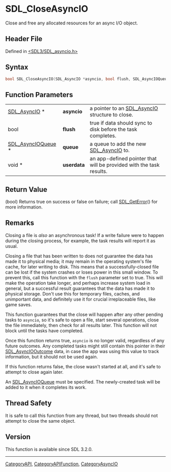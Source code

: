 # SDL_CloseAsyncIO

Close and free any allocated resources for an async I/O object.

## Header File

Defined in [<SDL3/SDL_asyncio.h>](https://github.com/libsdl-org/SDL/blob/main/include/SDL3/SDL_asyncio.h)

## Syntax

```c
bool SDL_CloseAsyncIO(SDL_AsyncIO *asyncio, bool flush, SDL_AsyncIOQueue *queue, void *userdata);
```

## Function Parameters

|                                        |              |                                                                     |
| -------------------------------------- | ------------ | ------------------------------------------------------------------- |
| [SDL_AsyncIO](SDL_AsyncIO) *           | **asyncio**  | a pointer to an [SDL_AsyncIO](SDL_AsyncIO) structure to close.      |
| bool                                   | **flush**    | true if data should sync to disk before the task completes.         |
| [SDL_AsyncIOQueue](SDL_AsyncIOQueue) * | **queue**    | a queue to add the new [SDL_AsyncIO](SDL_AsyncIO) to.               |
| void *                                 | **userdata** | an app-defined pointer that will be provided with the task results. |

## Return Value

(bool) Returns true on success or false on failure; call
[SDL_GetError](SDL_GetError)() for more information.

## Remarks

Closing a file is _also_ an asynchronous task! If a write failure were to
happen during the closing process, for example, the task results will
report it as usual.

Closing a file that has been written to does not guarantee the data has
made it to physical media; it may remain in the operating system's file
cache, for later writing to disk. This means that a successfully-closed
file can be lost if the system crashes or loses power in this small window.
To prevent this, call this function with the `flush` parameter set to true.
This will make the operation take longer, and perhaps increase system load
in general, but a successful result guarantees that the data has made it to
physical storage. Don't use this for temporary files, caches, and
unimportant data, and definitely use it for crucial irreplaceable files,
like game saves.

This function guarantees that the close will happen after any other pending
tasks to `asyncio`, so it's safe to open a file, start several operations,
close the file immediately, then check for all results later. This function
will not block until the tasks have completed.

Once this function returns true, `asyncio` is no longer valid, regardless
of any future outcomes. Any completed tasks might still contain this
pointer in their [SDL_AsyncIOOutcome](SDL_AsyncIOOutcome) data, in case the
app was using this value to track information, but it should not be used
again.

If this function returns false, the close wasn't started at all, and it's
safe to attempt to close again later.

An [SDL_AsyncIOQueue](SDL_AsyncIOQueue) must be specified. The
newly-created task will be added to it when it completes its work.

## Thread Safety

It is safe to call this function from any thread, but two threads should
not attempt to close the same object.

## Version

This function is available since SDL 3.2.0.





----
[CategoryAPI](CategoryAPI), [CategoryAPIFunction](CategoryAPIFunction), [CategoryAsyncIO](CategoryAsyncIO)

